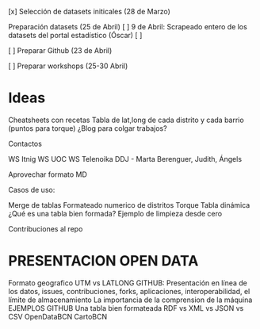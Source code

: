 [x] Selección de datasets initicales (28 de Marzo)

Preparación datasets (25 de Abril)
 [ ] 9 de Abril: Scrapeado entero de los datasets del portal estadístico (Óscar)
 [ ]


[ ] Preparar Github (23 de Abril)

[ ] Preparar workshops (25-30 Abril)

Ideas
=====

Cheatsheets con recetas
Tabla de lat,long de cada distrito y cada barrio (puntos para torque)
¿Blog para colgar trabajos?

Contactos

WS Itnig
WS UOC
WS Telenoika
DDJ - Marta Berenguer, Judith, Ángels

Aprovechar formato MD

Casos de uso:

Merge de tablas
Formateado numerico de distritos
Torque
Tabla dinámica
¿Qué es una tabla bien formada? Ejemplo de limpieza desde cero


Contribuciones al repo

PRESENTACION OPEN DATA
======================

Formato geografico UTM vs LATLONG
GITHUB: Presentación en línea de los datos, issues, contribuciones, forks, aplicaciones, interoperabilidad, el límite de almacenamiento
La importancia de la comprension de la máquina
EJEMPLOS GITHUB
Una tabla bien formateada
RDF vs XML vs JSON vs CSV
OpenDataBCN
CartoBCN
